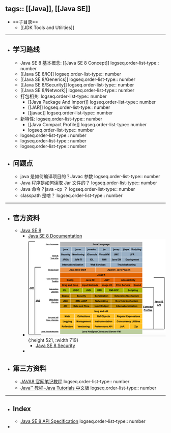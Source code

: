 tags:: [[Java]], [[Java SE]]
---

- ==子目录==
	- [[JDK Tools and Utilities]]
- ---
- ## 学习路线
	- Java SE 8 基本概念: [[Java SE 8 Concept]]
	  logseq.order-list-type:: number
	- [[Java SE 8/IO]]
	  logseq.order-list-type:: number
	- [[Java SE 8/Generics]]
	  logseq.order-list-type:: number
	- [[Java SE 8/Security]]
	  logseq.order-list-type:: number
	- [[Java SE 8/Network]]
	  logseq.order-list-type:: number
	- 打包相关:
	  logseq.order-list-type:: number
		- [[Java Package And Import]]
		  logseq.order-list-type:: number
		- [[JAR]]
		  logseq.order-list-type:: number
		- [[javac]]
		  logseq.order-list-type:: number
	- 新特性:
	  logseq.order-list-type:: number
		- [[Java Compact Profile]]
		  logseq.order-list-type:: number
		- logseq.order-list-type:: number
	- logseq.order-list-type:: number
	- logseq.order-list-type:: number
	- logseq.order-list-type:: number
- ## 问题点
	- java 是如何编译项目的？Javac 参数
	  logseq.order-list-type:: number
	- Java 程序是如何读取 Jar 文件的？
	  logseq.order-list-type:: number
	- Java 命令？java -cp ？
	  logseq.order-list-type:: number
	- classpath 是啥？
	  logseq.order-list-type:: number
- ---
- ## 官方资料
	- [Java SE 8](https://docs.oracle.com/javase/8/)
		- [Java SE 8 Documentation](https://docs.oracle.com/javase/8/docs/)
		- ![image.png](../assets/image_1735959557922_0.png){:height 521, :width 719}
			- [Java SE 8 Security](https://docs.oracle.com/javase/8/docs/technotes/guides/security/index.html)
		-
- ## 第三方资料
	- [JAVA8 官网笔记教程](https://zq99299.github.io/java-tutorial/)
	  logseq.order-list-type:: number
	- [Java™ 教程-Java Tutorials 中文版](https://pingfangx.github.io/java-tutorials/)
	  logseq.order-list-type:: number
- ---
- ## Index
	- [Java SE 8 API Specification](https://docs.oracle.com/javase/8/docs/api/index.html)
	  logseq.order-list-type:: number
-